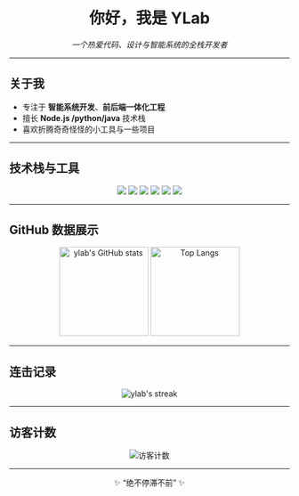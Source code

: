 <h1 align="center">你好，我是 YLab</h1>

<p align="center">
  <em>一个热爱代码、设计与智能系统的全栈开发者</em><br/>
</p>

---

## 关于我

- 专注于 **智能系统开发**、**前后端一体化工程**  
- 擅长 **Node.js /python/java** 技术栈  
- 喜欢折腾奇奇怪怪的小工具与一些项目

---

## 技术栈与工具

<p align="center">
  <img src="https://img.shields.io/badge/Node.js-43853D?style=for-the-badge&logo=node.js&logoColor=white"/>
  <img src="https://img.shields.io/badge/Vue.js-4FC08D?style=for-the-badge&logo=vue.js&logoColor=white"/>
  <img src="https://img.shields.io/badge/Express.js-000000?style=for-the-badge&logo=express&logoColor=white"/>
  <img src="https://img.shields.io/badge/TailwindCSS-38B2AC?style=for-the-badge&logo=tailwind-css&logoColor=white"/>
  <img src="https://img.shields.io/badge/Python-3670A0?style=for-the-badge&logo=python&logoColor=ffdd54"/>
  <img src="https://img.shields.io/badge/MySQL-005C84?style=for-the-badge&logo=mysql&logoColor=white"/>
</p>

---

##  GitHub 数据展示

<p align="center">
  <img src="https://github-readme-stats.vercel.app/api?username=ylab&show_icons=true&theme=radical" alt="ylab's GitHub stats" height="160"/>
  <img src="https://github-readme-stats.vercel.app/api/top-langs/?username=ylab&layout=compact&theme=radical" alt="Top Langs" height="160"/>
</p>

---

##  连击记录

<p align="center">
  <img src="https://streak-stats.demolab.com/?user=ylab&theme=radical" alt="ylab's streak"/>
</p>

---

##  访客计数

<p align="center">
  <img src="https://komarev.com/ghpvc/?username=ylab&color=blueviolet&style=for-the-badge" alt="访客计数"/>
</p>

---

<p align="center">✨ “绝不停滞不前” ✨</p>
